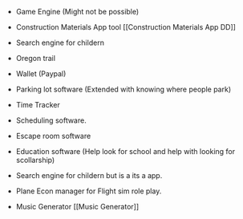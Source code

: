 - Game Engine (Might not be possible)

- Construction Materials App tool [[Construction Materials App DD]]

- Search engine for childern

- Oregon trail

- Wallet (Paypal)

- Parking lot software (Extended with knowing where people park)

- Time Tracker

- Scheduling software.

- Escape room software

- Education software (Help look for school and help with looking for scollarship)

- Search engine for childern but is a its a app.

- Plane Econ manager for Flight sim role play.

- Music Generator [[Music Generator]]

